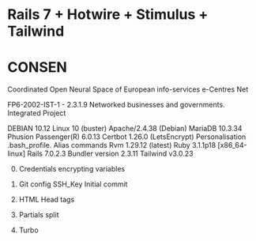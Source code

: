 # Rails 7 + Hotwire + Stimulus + Tailwind

# CONSEN
Coordinated Open Neural Space of European info-services e-Centres Net

FP6-2002-IST-1 - 2.3.1.9 Networked businesses and governments. Integrated Project

DEBIAN 10.12 Linux 10 (buster)
Apache/2.4.38 (Debian)
MariaDB 10.3.34
Phusion Passenger(R) 6.0.13
Certbot 1.26.0 (LetsEncrypt)
Personalisation .bash_profile. Alias commands
Rvm 1.29.12 (latest)
Ruby 3.1.1p18 [x86_64-linux]
Rails 7.0.2.3
Bundler version 2.3.11
Tailwind v3.0.23


00) Credentials encrypting variables
01) Git config SSH_Key Initial commit
02) HTML Head tags
03) Partials split

1) Turbo 
